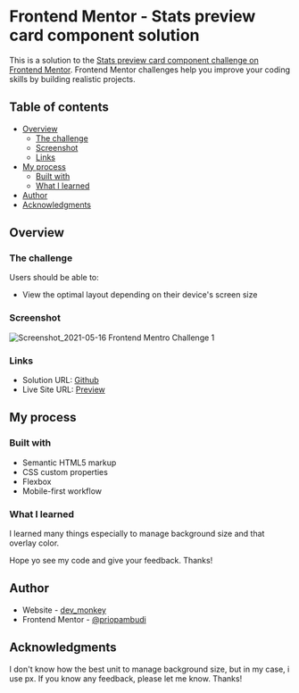 # Frontend Mentor - Stats preview card component solution

This is a solution to the [Stats preview card component challenge on Frontend Mentor](https://www.frontendmentor.io/challenges/stats-preview-card-component-8JqbgoU62). Frontend Mentor challenges help you improve your coding skills by building realistic projects. 

## Table of contents

- [Overview](#overview)
  - [The challenge](#the-challenge)
  - [Screenshot](#screenshot)
  - [Links](#links)
- [My process](#my-process)
  - [Built with](#built-with)
  - [What I learned](#what-i-learned)
- [Author](#author)
- [Acknowledgments](#acknowledgments)

## Overview

### The challenge

Users should be able to:

- View the optimal layout depending on their device's screen size

### Screenshot

![Screenshot_2021-05-16 Frontend Mentro Challenge 1](https://user-images.githubusercontent.com/38320169/118381644-31be7300-b617-11eb-94dc-d61fa0c96e90.png)

### Links

- Solution URL: [Github](https://github.com/priopambudi/Frontend-Mentor-Challenge)
- Live Site URL: [Preview](https://stats-frontend-mentor.netlify.app/)

## My process

### Built with

- Semantic HTML5 markup
- CSS custom properties
- Flexbox
- Mobile-first workflow

### What I learned

I learned many things especially to manage background size and that overlay color.

Hope yo see my code and give your feedback. Thanks!


## Author

- Website - [dev_monkey](https://priopambudi.github.io/personal-web)
- Frontend Mentor - [@priopambudi](https://www.frontendmentor.io/profile/priopambudi)

## Acknowledgments

I don't know how the best unit to manage background size, but in my case, i use px. If you know any feedback, please let me know. Thanks!
